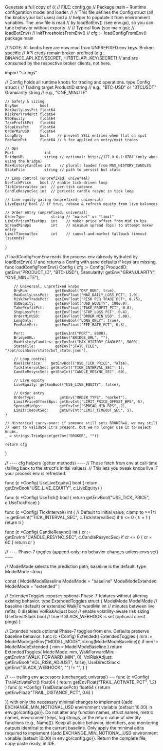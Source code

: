Generate a full copy of {{
// FILE: config.go
// Package main – Runtime configuration model and loader.
//
// This file defines the Config struct (all the knobs your bot uses) and a
// helper to populate it from environment variables. The .env file is read
// by loadBotEnv() (see env.go), so you can tune behavior without exports.
//
// Typical flow (see main.go):
//   loadBotEnv()
//   initThresholdsFromEnv()
//   cfg := loadConfigFromEnv()
package main

// NOTE: All knobs here are now read from UNPREFIXED env keys. Broker-specific
// API creds remain broker-prefixed (e.g., BINANCE_API_KEY/SECRET, HITBTC_API_KEY/SECRET)
// and are consumed by the respective broker clients, not here.

import "strings"

// Config holds all runtime knobs for trading and operations.
type Config struct {
	// Trading target
	ProductID   string // e.g., "BTC-USD" or "BTCUSDT"
	Granularity string // e.g., "ONE_MINUTE"

	// Safety & sizing
	DryRun          bool
	MaxDailyLossPct float64
	RiskPerTradePct float64
	USDEquity       float64
	TakeProfitPct   float64
	StopLossPct     float64
	OrderMinUSD     float64
	LongOnly        bool    // prevent SELL entries when flat on spot
	FeeRatePct      float64 // % fee applied on entry/exit trades

	// Ops
	Port              int
	BridgeURL         string // optional: http://127.0.0.1:8787 (only when using the bridge)
	MaxHistoryCandles int    // plural: loaded from MAX_HISTORY_CANDLES
	StateFile         string // path to persist bot state

	// Loop control (unprefixed; universal)
	UseTickPrice    bool // enable tick-driven loop
	TickIntervalSec int  // per-tick cadence
	CandleResyncSec int  // periodic candle resync in tick loop

	// Live equity gating (unprefixed; universal)
	LiveEquity bool // if true, rebase & refresh equity from live balances

	// Order entry (unprefixed; universal)
	OrderType            string // "market" or "limit"
	LimitPriceOffsetBps  int    // maker price offset from mid in bps
	SpreadMinBps         int    // minimum spread (bps) to attempt maker entry
	LimitTimeoutSec      int    // cancel-and-market fallback timeout (seconds)
}

// loadConfigFromEnv reads the process env (already hydrated by loadBotEnv())
// and returns a Config with sane defaults if keys are missing.
func loadConfigFromEnv() Config {
	cfg := Config{
		ProductID:         getEnv("PRODUCT_ID", "BTC-USD"),
		Granularity:       getEnv("GRANULARITY", "ONE_MINUTE"),

		// Universal, unprefixed knobs
		DryRun:            getEnvBool("DRY_RUN", true),
		MaxDailyLossPct:   getEnvFloat("MAX_DAILY_LOSS_PCT", 1.0),
		RiskPerTradePct:   getEnvFloat("RISK_PER_TRADE_PCT", 0.25),
		USDEquity:         getEnvFloat("USD_EQUITY", 1000.0),
		TakeProfitPct:     getEnvFloat("TAKE_PROFIT_PCT", 0.8),
		StopLossPct:       getEnvFloat("STOP_LOSS_PCT", 0.4),
		OrderMinUSD:       getEnvFloat("ORDER_MIN_USD", 5.00),
		LongOnly:          getEnvBool("LONG_ONLY", true),
		FeeRatePct:        getEnvFloat("FEE_RATE_PCT", 0.3),

		Port:              getEnvInt("PORT", 8080),
		BridgeURL:         getEnv("BRIDGE_URL", ""),
		MaxHistoryCandles: getEnvInt("MAX_HISTORY_CANDLES", 5000),
		StateFile:         getEnv("STATE_FILE", "/opt/coinbase/state/bot_state.json"),

		// Loop control
		UseTickPrice:    getEnvBool("USE_TICK_PRICE", false),
		TickIntervalSec: getEnvInt("TICK_INTERVAL_SEC", 1),
		CandleResyncSec: getEnvInt("CANDLE_RESYNC_SEC", 60),

		// Live equity
		LiveEquity: getEnvBool("USE_LIVE_EQUITY", false),

		// Order entry
		OrderType:           getEnv("ORDER_TYPE", "market"),
		LimitPriceOffsetBps: getEnvInt("LIMIT_PRICE_OFFSET_BPS", 5),
		SpreadMinBps:        getEnvInt("SPREAD_MIN_BPS", 2),
		LimitTimeoutSec:     getEnvInt("LIMIT_TIMEOUT_SEC", 5),
	}

	// Historical carry-over: if someone still sets BROKER=X, we may still
	// want to validate it's present, but we no longer use it to select knobs.
	_ = strings.TrimSpace(getEnv("BROKER", ""))

	return cfg
}

// ---- cfg helpers (getter methods) ----
// These fetch from env at call-time (falling back to the struct's initial values).
// This lets you tweak knobs live IF your process env is refreshed.

func (c *Config) UseLiveEquity() bool {
	return getEnvBool("USE_LIVE_EQUITY", c.LiveEquity)
}

func (c *Config) UseTick() bool {
	return getEnvBool("USE_TICK_PRICE", c.UseTickPrice)
}

func (c *Config) TickInterval() int {
	// Default to initial value; clamp to >=1
	ti := getEnvInt("TICK_INTERVAL_SEC", c.TickIntervalSec)
	if ti <= 0 {
		ti = 1
	}
	return ti
}

func (c *Config) CandleResync() int {
	cr := getEnvInt("CANDLE_RESYNC_SEC", c.CandleResyncSec)
	if cr <= 0 {
		cr = 60
	}
	return cr
}

// ---- Phase-7 toggles (append-only; no behavior changes unless envs set) ----

// ModelMode selects the prediction path; baseline is the default.
type ModelMode string

const (
	ModelModeBaseline ModelMode = "baseline"
	ModelModeExtended ModelMode = "extended"
)

// ExtendedToggles exposes optional Phase-7 features without altering existing behavior.
type ExtendedToggles struct {
	ModelMode      ModelMode // baseline (default) or extended
	WalkForwardMin int       // minutes between live refits; 0 disables
	VolRiskAdjust  bool      // enable volatility-aware risk sizing
	UseDirectSlack bool      // true if SLACK_WEBHOOK is set (optional direct pings)
}

// Extended reads optional Phase-7 toggles from env. Defaults preserve baseline behavior.
func (c *Config) Extended() ExtendedToggles {
	mm := ModelMode(getEnv("MODEL_MODE", string(ModelModeBaseline)))
	if mm != ModelModeExtended {
		mm = ModelModeBaseline
	}
	return ExtendedToggles{
		ModelMode:      mm,
		WalkForwardMin: getEnvInt("WALK_FORWARD_MIN", 0),
		VolRiskAdjust:  getEnvBool("VOL_RISK_ADJUST", false),
		UseDirectSlack: getEnv("SLACK_WEBHOOK", "") != "",
	}
}

// --- trailing env accessors (unchanged; universal) ---
func (c *Config) TrailActivatePct() float64 { return getEnvFloat("TRAIL_ACTIVATE_PCT", 1.2) }
func (c *Config) TrailDistancePct() float64 { return getEnvFloat("TRAIL_DISTANCE_PCT", 0.6) }

}} with only the necessary minimal changes to implement {{add EXCHANGE_MIN_NOTIONAL_USD environment variable (default 10.00) in env.go/config.go}}. Do not alter any function names, struct names, metric names, environment keys, log strings, or the return value of identity functions (e.g., Name()). Keep all public behavior, identifiers, and monitoring outputs identical to the current baseline. Only apply the minimal edits required to implement {{add EXCHANGE_MIN_NOTIONAL_USD environment variable (default 10.00) in env.go/config.go}}. Return the complete file, copy-paste ready, in IDE.
